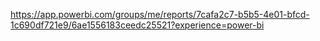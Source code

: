 https://app.powerbi.com/groups/me/reports/7cafa2c7-b5b5-4e01-bfcd-1c690df721e9/6ae1556183ceedc25521?experience=power-bi

